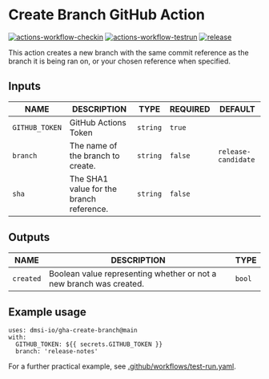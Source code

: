 # Create Branch GitHub Action

[![actions-workflow-checkin][actions-workflow-checkin-badge]][actions-workflow-checkin]
[![actions-workflow-testrun][actions-workflow-testrun-badge]][actions-workflow-testrun]
[![release][release-badge]][release]

This action creates a new branch with the same commit reference as the branch it is being ran on, or your chosen reference when specified.

## Inputs

| NAME           | DESCRIPTION                              | TYPE     | REQUIRED | DEFAULT             |
| -------------- | ---------------------------------------- | -------- | -------- | ------------------- |
| `GITHUB_TOKEN` | GitHub Actions Token                     | `string` | `true`   |                     |
| `branch`       | The name of the branch to create.        | `string` | `false`  | `release-candidate` |
| `sha`          | The SHA1 value for the branch reference. | `string` | `false`  |                     |

## Outputs

| NAME      | DESCRIPTION                                                         | TYPE   |
| --------- | ------------------------------------------------------------------- | ------ |
| `created` | Boolean value representing whether or not a new branch was created. | `bool` |

## Example usage

```
uses: dmsi-io/gha-create-branch@main
with:
  GITHUB_TOKEN: ${{ secrets.GITHUB_TOKEN }}
  branch: 'release-notes'
```

For a further practical example, see [.github/workflows/test-run.yaml](.github/workflows/test-run.yaml).

<!-- badge links -->

[actions-workflow-checkin]: https://github.com/dmsi-io/gha-create-branch/actions/query?workflow%3APR%20Checks
[actions-workflow-checkin-badge]: https://img.shields.io/github/workflow/status/dmsi-io/gha-create-branch/PR%20Checks?label=PR%20Checks&style=for-the-badge&logo=github
[actions-workflow-testrun]: https://github.com/dmsi-io/gha-create-branch/actions/query?workflow%3APR%20Test%20Run
[actions-workflow-testrun-badge]: https://img.shields.io/github/workflow/status/dmsi-io/gha-create-branch/PR%20Test%20Run?label=PR%20Test%20Run&style=for-the-badge&logo=github
[release]: https://github.com/dmsi-io/gha-create-branch/releases
[release-badge]: https://img.shields.io/github/v/release/dmsi-io/gha-create-branch?style=for-the-badge&logo=github
